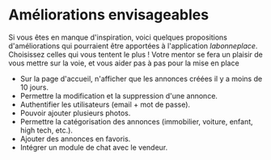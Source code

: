# Améliorations envisageables

Si vous êtes en manque d'inspiration, voici quelques propositions d'améliorations qui pourraient être apportées à l'application *labonneplace*. Choisissez celles qui vous tentent le plus ! Votre mentor se fera un plaisir de vous mettre sur la voie, et vous aider pas à pas pour la mise en place 

- Sur la page d'accueil, n'afficher que les annonces créées il y a moins de 10 jours.
- Permettre la modification et la suppression d'une annonce.
- Authentifier les utilisateurs (email + mot de passe).
- Pouvoir ajouter plusieurs photos.
- Permettre la catégorisation des annonces (immobilier, voiture, enfant, high tech, etc.).
- Ajouter des annonces en favoris.
- Intégrer un module de chat avec le vendeur.
